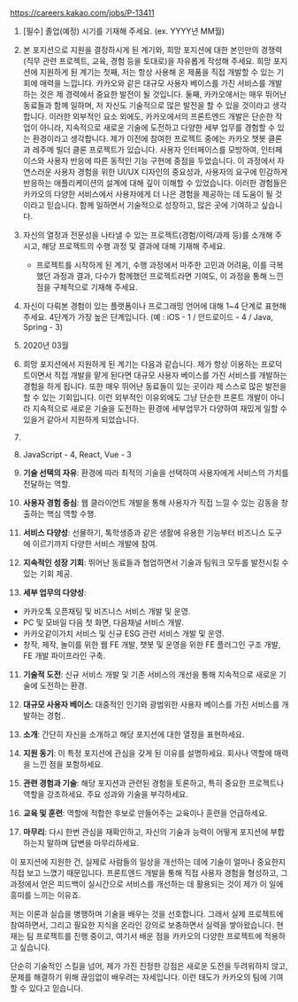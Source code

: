https://careers.kakao.com/jobs/P-13411

1. [필수] 졸업(예정) 시기를 기재해 주세요. (ex. YYYY년 MM월) 
2. 본 포지션으로 지원을 결정하시게 된 계기와, 희망 포지션에 대한 본인만의 경쟁력(직무 관련 프로젝트, 교육, 경험 등을 토대로)을 자유롭게 작성해 주세요. 
	희망 포지션에 지원하게 된 계기는 첫째, 저는 항상 사용해 온 제품을 직접 개발할 수 있는 기회에 매력을 느낍니다. 카카오와 같은 대규모 사용자 베이스를 가진 서비스를 개발하는 것은 제 경력에서 중요한 발전이 될 것입니다. 둘째, 카카오에서는 매우 뛰어난 동료들과 함께 일하며, 저 자신도 기술적으로 많은 발전을 할 수 있을 것이라고 생각합니다.
	이러한 외부적인 요소 외에도, 카카오에서의 프론트엔드 개발은 단순한 작업이 아니라, 지속적으로 새로운 기술에 도전하고 다양한 세부 업무를 경험할 수 있는 환경이라고 생각합니다. 제가 이전에 참여한 프로젝트 중에는 카카오 챗봇 클론과 레주메 빌더 클론 프로젝트가 있습니다. 사용자 인터페이스를 모방하여, 인터페이스와 사용자 반응에 따른 동적인 기능 구현에 중점을 두었습니다. 이 과정에서 자연스러운 사용자 경험을 위한 UI/UX 디자인의 중요성과, 사용자의 요구에 민감하게 반응하는 애플리케이션의 설계에 대해 깊이 이해할 수 있었습니다. 이러한 경험들은 카카오의 다양한 서비스에서 사용자에게 더 나은 경험을 제공하는 데 도움이 될 것이라고 믿습니다. 함께 일하면서 기술적으로 성장하고, 많은 곳에 기여하고 싶습니다.
1. 자신의 열정과 전문성을 나타낼 수 있는 프로젝트(경험/이력/과제 등)를 소개해 주시고, 해당 프로젝트의 수행 과정 및 결과에 대해 기재해 주세요. 
	* 프로젝트를 시작하게 된 계기, 수행 과정에서 마주한 고민과 어려움, 이를 극복했던 과정과 결과, 다수가 함께했던 프로젝트라면 기여도, 이 과정을 통해 느낀 점을 구체적으로 기재해 주세요. 
2. 자신이 다뤄본 경험이 있는 플랫폼이나 프로그래밍 언어에 대해 1~4 단계로 표현해주세요. 4단계가 가장 높은 단계입니다. (예 : iOS - 1 / 안드로이드 - 4 / Java, Spring - 3)

3. 2020년 03월
4. 희망 포지션에서 지원하게 된 계기는 다음과 같습니다. 제가 항상 이용하는 프로덕트이면서 직접 개발을 맡게 된다면 대규모 사용자 베이스를 가진 서비스를 개발하는 경험을 하게 됩니다. 또한 매우 뛰어난 동료들이 있는 곳이라 제 스스로 많은 발전을 할 수 있는 기회입니다. 이런 외부적인 이유외에도 그냥 단순한 프론트 개발이 아니라 지속적으로 새로운 기술을 도전하는 환경에 세부업무가 다양하여 재밌게 일할 수 있을거 같아서 지원하게 되었습니다. 
   
3. 
4. JavaScript - 4, React, Vue - 3


6. **기술 선택의 자유**: 환경에 따라 최적의 기술을 선택하여 사용자에게 서비스의 가치를 전달하는 역할.
7. **사용자 경험 중심**: 웹 클라이언트 개발을 통해 사용자가 직접 느낄 수 있는 감동을 창출하는 핵심 역할 수행.
8. **서비스 다양성**: 선물하기, 톡학생증과 같은 생활에 유용한 기능부터 비즈니스 도구에 이르기까지 다양한 서비스 개발에 참여.
9. **지속적인 성장 기회**: 뛰어난 동료들과 협업하면서 기술과 팀워크 모두를 발전시킬 수 있는 기회 제공.
10. **세부 업무의 다양성**:
   - 카카오톡 오픈채팅 및 비즈니스 서비스 개발 및 운영.
   - PC 및 모바일 다음 첫 화면, 다음채널 서비스 개발.
   - 카카오같이가치 서비스 및 신규 ESG 관련 서비스 개발 및 운영.
   - 창작, 제작, 놀이를 위한 웹 FE 개발, 챗봇 및 운영을 위한 FE 플러그인 구조 개발, FE 개발 파이프라인 구축.
11. **기술적 도전**: 신규 서비스 개발 및 기존 서비스의 개선을 통해 지속적으로 새로운 기술에 도전하는 환경.
12. **대규모 사용자 베이스**: 대중적인 인기와 광범위한 사용자 베이스를 가진 서비스를 개발하는 경험..


13. **소개**: 간단히 자신을 소개하고 해당 포지션에 대한 열정을 표현하세요.
14. **지원 동기**: 이 특정 포지션에 관심을 갖게 된 이유를 설명하세요. 회사나 역할에 매력을 느낀 점을 포함하세요.
15. **관련 경험과 기술**: 해당 포지션과 관련된 경험을 토론하고, 특히 중요한 프로젝트나 역할을 강조하세요. 주요 성과와 기술을 부각하세요.
16. **교육 및 훈련**: 역할에 적합한 후보로 만들어주는 교육이나 훈련을 언급하세요.
17. **마무리**: 다시 한번 관심을 재확인하고, 자신의 기술과 능력이 어떻게 포지션에 부합하는지 말하며 답변을 마무리하세요.
    


이 포지션에 지원한 건, 실제로 사람들의 일상을 개선하는 데에 기술이 얼마나 중요한지 직접 보고 느꼈기 때문입니다. 프론트엔드 개발을 통해 직접 사용자 경험을 형성하고, 그 과정에서 얻은 피드백이 실시간으로 서비스를 개선하는 데 활용되는 것이 제가 이 일에 흥미를 느끼는 이유죠.

저는 이론과 실습을 병행하며 기술을 배우는 것을 선호합니다. 그래서 실제 프로젝트에 참여하면서, 그리고 필요한 지식을 온라인 강의로 보충하면서 실력을 쌓아왔습니다. 현재는 팀 프로젝트를 진행 중이고, 여기서 배운 점을 카카오의 다양한 프로젝트에 적용하고 싶습니다.

단순히 기술적인 스킬을 넘어, 제가 가진 진정한 강점은 새로운 도전을 두려워하지 않고, 문제를 해결하기 위해 끊임없이 배우려는 자세입니다. 이런 태도가 카카오의 팀에 기여할 수 있다고 믿습니다.